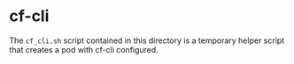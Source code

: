 # cf-cli

The `cf_cli.sh` script contained in this directory is a temporary helper script that creates a pod
with cf-cli configured.
